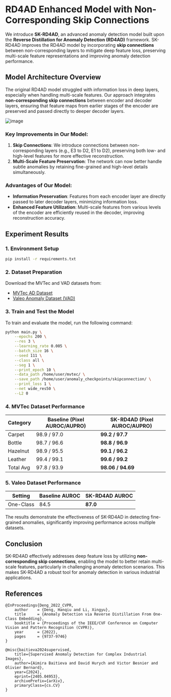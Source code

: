 # RD4AD Enhanced Model with Non-Corresponding Skip Connections

We introduce **SK-RD4AD**, an advanced anomaly detection model built upon the **Reverse Distillation for Anomaly Detection (RD4AD)** framework. SK-RD4AD improves the RD4AD model by incorporating **skip connections** between non-corresponding layers to mitigate deep feature loss, preserving multi-scale feature representations and improving anomaly detection performance.

## Model Architecture Overview

The original RD4AD model struggled with information loss in deep layers, especially when handling multi-scale features. Our approach integrates **non-corresponding skip connections** between encoder and decoder layers, ensuring that feature maps from earlier stages of the encoder are preserved and passed directly to deeper decoder layers.

![image](https://github.com/user-attachments/assets/64b2f6de-1ec1-4232-a86c-28a4f5836b3e)

### Key Improvements in Our Model:
1. **Skip Connections**: We introduce connections between non-corresponding layers (e.g., E3 to D2, E1 to D2), preserving both low- and high-level features for more effective reconstruction.
2. **Multi-Scale Feature Preservation**: The network can now better handle subtle anomalies by retaining fine-grained and high-level details simultaneously.

### Advantages of Our Model:
- **Information Preservation**: Features from each encoder layer are directly passed to later decoder layers, minimizing information loss.
- **Enhanced Feature Utilization**: Multi-scale features from various levels of the encoder are efficiently reused in the decoder, improving reconstruction accuracy.

## Experiment Results

### 1. Environment Setup
```bash
pip install -r requirements.txt
```

### 2. Dataset Preparation
Download the MVTec and VAD datasets from:
- [MVTec AD Dataset](https://www.mvtec.com/company/research/datasets/mvtec-ad/)
- [Valeo Anomaly Dataset (VAD)](https://drive.google.com/file/d/1LbHHJHCdkvhzVqekAIRdWjBWaBHxPjuu/view/)

### 3. Train and Test the Model
To train and evaluate the model, run the following command:
```bash
python main.py \
    --epochs 200 \
    --res 3 \
    --learning_rate 0.005 \
    --batch_size 16 \
    --seed 111 \
    --class all \
    --seg 1 \
    --print_epoch 10 \
    --data_path /home/user/mvtec/ \
    --save_path /home/user/anomaly_checkpoints/skipconnection/ \
    --print_loss 1 \
    --net wide_res50 \
    --L2 0
```

### 4. MVTec Dataset Performance

| Category     | Baseline (Pixel AUROC/AUPRO) | SK-RD4AD (Pixel AUROC/AUPRO)   |
|--------------|------------------------------|--------------------------------|
| Carpet       | 98.9 / 97.0                  | **99.2 / 97.7**                |
| Bottle       | 98.7 / 96.6                  | **98.8 / 96.9**                |
| Hazelnut     | 98.9 / 95.5                  | **99.1 / 96.2**                |
| Leather      | 99.4 / 99.1                  | **99.6 / 99.2**                |
| Total Avg    | 97.8 / 93.9                  | **98.06 / 94.69**              |

### 5. Valeo Dataset Performance

| Setting   | Baseline AUROC | SK-RD4AD AUROC |
|-----------|----------------|----------------|
| One-Class | 84.5           | **87.0**       |

The results demonstrate the effectiveness of SK-RD4AD in detecting fine-grained anomalies, significantly improving performance across multiple datasets.

## Conclusion

SK-RD4AD effectively addresses deep feature loss by utilizing **non-corresponding skip connections**, enabling the model to better retain multi-scale features, particularly in challenging anomaly detection scenarios. This makes SK-RD4AD a robust tool for anomaly detection in various industrial applications.

## References

```
@InProceedings{Deng_2022_CVPR,
    author    = {Deng, Hanqiu and Li, Xingyu},
    title     = {Anomaly Detection via Reverse Distillation From One-Class Embedding},
    booktitle = {Proceedings of the IEEE/CVF Conference on Computer Vision and Pattern Recognition (CVPR)},
    year      = {2022},
    pages     = {9737-9746}
}

@misc{baitieva2024supervised,
    title={Supervised Anomaly Detection for Complex Industrial Images}, 
    author={Aimira Baitieva and David Hurych and Victor Besnier and Olivier Bernard},
    year={2024},
    eprint={2405.04953},
    archivePrefix={arXiv},
    primaryClass={cs.CV}
}
```
